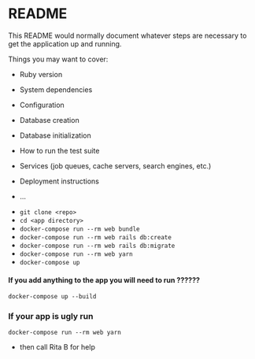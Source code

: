 # README

This README would normally document whatever steps are necessary to get the
application up and running.

Things you may want to cover:

* Ruby version

* System dependencies

* Configuration

* Database creation

* Database initialization

* How to run the test suite

* Services (job queues, cache servers, search engines, etc.)

* Deployment instructions

* ...

- ```git clone <repo>```
- ```cd <app directory>```
- ```docker-compose run --rm web bundle```
- ```docker-compose run --rm web rails db:create```
- ```docker-compose run --rm web rails db:migrate```
- ```docker-compose run --rm web yarn```
- ```docker-compose up```

#### If you add anything to the app you will need to run ??????
```
docker-compose up --build
````
### If your app is ugly run
```docker-compose run --rm web yarn```
- then call Rita B for help

